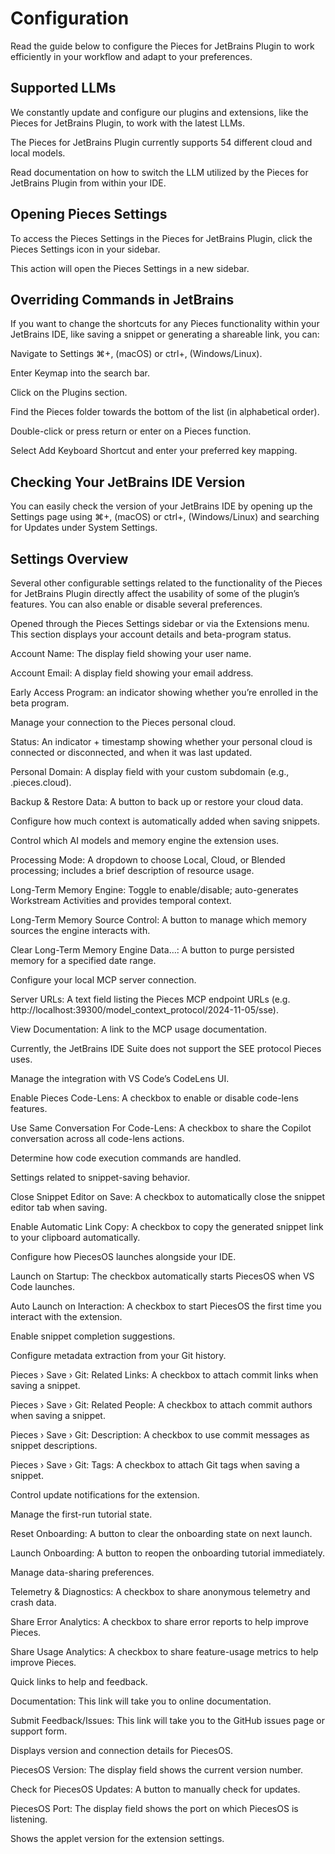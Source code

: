 # Configuration

Read the guide below to configure the Pieces for JetBrains Plugin to work efficiently in your workflow and adapt to your preferences.

## Supported LLMs

We constantly update and configure our plugins and extensions, like the Pieces for JetBrains Plugin, to work with the latest LLMs.

The Pieces for JetBrains Plugin currently supports 54 different cloud and local models.

Read documentation on how to switch the LLM utilized by the Pieces for JetBrains Plugin from within your IDE.

## Opening Pieces Settings

To access the Pieces Settings in the Pieces for JetBrains Plugin, click the Pieces Settings icon in your sidebar.

This action will open the Pieces Settings in a new sidebar.

## Overriding Commands in JetBrains

If you want to change the shortcuts for any Pieces functionality within your JetBrains IDE, like saving a snippet or generating a shareable link, you can:

Navigate to Settings ⌘+, (macOS) or ctrl+, (Windows/Linux).

Enter Keymap into the search bar.

Click on the Plugins section.

Find the Pieces folder towards the bottom of the list (in alphabetical order).

Double-click or press return or enter on a Pieces function.

Select Add Keyboard Shortcut and enter your preferred key mapping.



## Checking Your JetBrains IDE Version

You can easily check the version of your JetBrains IDE by opening up the Settings page using ⌘+, (macOS) or ctrl+, (Windows/Linux) and searching for Updates under System Settings.



## Settings Overview

Several other configurable settings related to the functionality of the Pieces for JetBrains Plugin directly affect the usability of some of the plugin’s features. You can also enable or disable several preferences.



Opened through the Pieces Settings sidebar or via the Extensions menu. This section displays your account details and beta-program status.

Account Name: The display field showing your user name.

Account Email: A display field showing your email address.

Early Access Program: an indicator showing whether you’re enrolled in the beta program.

Manage your connection to the Pieces personal cloud.

Status: An indicator + timestamp showing whether your personal cloud is connected or disconnected, and when it was last updated.

Personal Domain: A display field with your custom subdomain (e.g., <your-domain>.pieces.cloud).

Backup & Restore Data: A button to back up or restore your cloud data.

Configure how much context is automatically added when saving snippets.

Control which AI models and memory engine the extension uses.

Processing Mode: A dropdown to choose Local, Cloud, or Blended processing; includes a brief description of resource usage.

Long-Term Memory Engine: Toggle to enable/disable; auto-generates Workstream Activities and provides temporal context.

Long-Term Memory Source Control: A button to manage which memory sources the engine interacts with.

Clear Long-Term Memory Engine Data…: A button to purge persisted memory for a specified date range.



Configure your local MCP server connection.

Server URLs: A text field listing the Pieces MCP endpoint URLs (e.g.
http://localhost:39300/model_context_protocol/2024-11-05/sse).

View Documentation: A link to the MCP usage documentation.

Currently, the JetBrains IDE Suite does not support the SEE protocol Pieces uses.

Manage the integration with VS Code’s CodeLens UI.

Enable Pieces Code-Lens: A checkbox to enable or disable code-lens features.

Use Same Conversation For Code-Lens: A checkbox to share the Copilot conversation across all code-lens actions.

Determine how code execution commands are handled.

Settings related to snippet-saving behavior.

Close Snippet Editor on Save: A checkbox to automatically close the snippet editor tab when saving.

Enable Automatic Link Copy: A checkbox to copy the generated snippet link to your clipboard automatically.

Configure how PiecesOS launches alongside your IDE.

Launch on Startup: The checkbox automatically starts PiecesOS when VS Code launches.

Auto Launch on Interaction: A checkbox to start PiecesOS the first time you interact with the extension.

Enable snippet completion suggestions.

Configure metadata extraction from your Git history.

Pieces › Save › Git: Related Links: A checkbox to attach commit links when saving a snippet.

Pieces › Save › Git: Related People: A checkbox to attach commit authors when saving a snippet.

Pieces › Save › Git: Description: A checkbox to use commit messages as snippet descriptions.

Pieces › Save › Git: Tags: A checkbox to attach Git tags when saving a snippet.



Control update notifications for the extension.

Manage the first-run tutorial state.

Reset Onboarding: A button to clear the onboarding state on next launch.

Launch Onboarding: A button to reopen the onboarding tutorial immediately.

Manage data-sharing preferences.

Telemetry & Diagnostics: A checkbox to share anonymous telemetry and crash data.

Share Error Analytics: A checkbox to share error reports to help improve Pieces.

Share Usage Analytics: A checkbox to share feature-usage metrics to help improve Pieces.

Quick links to help and feedback.

Documentation: This link will take you to online documentation.

Submit Feedback/Issues: This link will take you to the GitHub issues page or support form.

Displays version and connection details for PiecesOS.

PiecesOS Version: The display field shows the current version number.

Check for PiecesOS Updates: A button to manually check for updates.

PiecesOS Port: The display field shows the port on which PiecesOS is listening.

Shows the applet version for the extension settings.